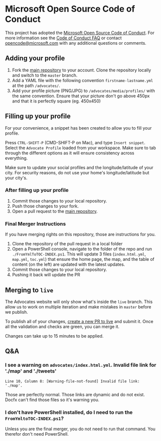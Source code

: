 # Microsoft Open Source Code of Conduct
This project has adopted the [Microsoft Open Source Code of Conduct](https://opensource.microsoft.com/codeofconduct/).
For more information see the [Code of Conduct FAQ](https://opensource.microsoft.com/codeofconduct/faq/) or contact [opencode@microsoft.com](mailto:opencode@microsoft.com) with any additional questions or comments.

## Adding your profile

1. Fork the [main repository](https://github.com/MicrosoftDocs/cloud-developer-advocates) to your account. Clone the repository locally and switch to the `master` branch.
2. Add a YAML file with the following convention `firstname-lastname.yml` at the path `/advocates/`.
3. Add your profile picture (PNG/JPG) to `/advocates/media/profiles/` with the same convention. Ensure that your picture don't go above 450px and that it is perfectly square (eg. 450x450)

## Filling up your profile

For your convenience, a snippet has been created to allow you to fill your profile.

Press `CTRL-SHIFT-P` (CMD-SHIFT-P on Mac), and type `Insert snippet`. Select the `Advocate Profile` loaded from your workspace. Make sure to tab through the different options as it will ensure consistency across everything.

Make sure to update your social profiles and the longitude/latitude of your city. For security reasons, do not use your home's longitude/latitude but your city's.

### After filling up your profile

1. Commit those changes to your local repository.
2. Push those changes to your fork.
3. Open a pull request to the [main repository](https://github.com/MicrosoftDocs/cloud-developer-advocates).

### Final Merger Instructions

If you have merging rights on this repository, those are instructions for you.

1. Clone the repository of the pull request in a local folder
2. Open a PowerShell console, navigate to the folder of the repo and run `./FromYmlToTOC-INDEX.ps1`. This will update 3 files (`index.html.yml`, `map.yml`, `toc.yml`) that ensure the home page, the map, and the table of content (on the left) are updated with the latest updates. 
3. Commit those changes to your local repository.
4. Pushing it back will update the PR

## Merging to `live`

The Advocates website will only show what's inside the `live` branch. This allow us to work on multiple iteration and make mistakes in `master` before we publish.

To publish all of your changes, [create a new PR to live](https://github.com/MicrosoftDocs/cloud-developer-advocates/compare/live...master?title=live%20%3C=%20master) and submit it. Once all the validation and checks are green, you can merge it.

Changes can take up to 15 minutes to be applied. 

## Q&A

### I see a warning on `advocates/index.html.yml`. Invalid file link for './map' and './tweets'

```
Line 10, Column 8: [Warning-file-not-found] Invalid file link: './map'.
```

Those are perfectly normal. Those links are dynamic and do not exist. Docfx can't find those files so it's warning you.

### I don't have PowerShell installed, do I need to run the `FromYmltoTOC-INDEX.ps1`?

Unless you are the final merger, you do not need to run that command. You therefor don't need PowerShell.
